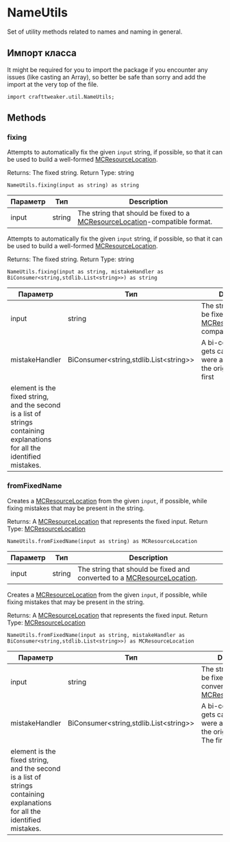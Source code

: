 # NameUtils

Set of utility methods related to names and naming in general.

## Импорт класса

It might be required for you to import the package if you encounter any issues (like casting an Array), so better be safe than sorry and add the import at the very top of the file.
```zenscript
import crafttweaker.util.NameUtils;
```


## Methods

### fixing

Attempts to automatically fix the given <code>input</code> string, if possible, so that it can be used to build a well-formed [MCResourceLocation](/vanilla/api/util/MCResourceLocation).

Returns: The fixed string. Return Type: string

```zenscript
NameUtils.fixing(input as string) as string
```

| Параметр | Тип    | Description                                                                                                        |
| -------- | ------ | ------------------------------------------------------------------------------------------------------------------ |
| input    | string | The string that should be fixed to a [MCResourceLocation](/vanilla/api/util/MCResourceLocation)-compatible format. |


Attempts to automatically fix the given <code>input</code> string, if possible, so that it can be used to build a well-formed [MCResourceLocation](/vanilla/api/util/MCResourceLocation).

Returns: The fixed string. Return Type: string

```zenscript
NameUtils.fixing(input as string, mistakeHandler as BiConsumer<string,stdlib.List<string>>) as string
```

| Параметр       | Тип                                                                        | Description                                                                                                        |
| -------------- | -------------------------------------------------------------------------- | ------------------------------------------------------------------------------------------------------------------ |
| input          | string                                                                     | The string that should be fixed to a [MCResourceLocation](/vanilla/api/util/MCResourceLocation)-compatible format. |
| mistakeHandler | BiConsumer&lt;string,stdlib.List&lt;string&gt;&gt; | A bi-consumer that gets called if there were any mistakes in the original string. The first                        |
 element is the fixed string, and the second is a list of strings containing explanations for all the identified mistakes. |


### fromFixedName

Creates a [MCResourceLocation](/vanilla/api/util/MCResourceLocation) from the given <code>input</code>, if possible, while fixing mistakes that may be present in the string.

Returns: A [MCResourceLocation](/vanilla/api/util/MCResourceLocation) that represents the fixed input. Return Type: [MCResourceLocation](/vanilla/api/util/MCResourceLocation)

```zenscript
NameUtils.fromFixedName(input as string) as MCResourceLocation
```

| Параметр | Тип    | Description                                                                                                    |
| -------- | ------ | -------------------------------------------------------------------------------------------------------------- |
| input    | string | The string that should be fixed and converted to a [MCResourceLocation](/vanilla/api/util/MCResourceLocation). |


Creates a [MCResourceLocation](/vanilla/api/util/MCResourceLocation) from the given <code>input</code>, if possible, while fixing mistakes that may be present in the string.

Returns: A [MCResourceLocation](/vanilla/api/util/MCResourceLocation) that represents the fixed input. Return Type: [MCResourceLocation](/vanilla/api/util/MCResourceLocation)

```zenscript
NameUtils.fromFixedName(input as string, mistakeHandler as BiConsumer<string,stdlib.List<string>>) as MCResourceLocation
```

| Параметр       | Тип                                                                        | Description                                                                                                    |
| -------------- | -------------------------------------------------------------------------- | -------------------------------------------------------------------------------------------------------------- |
| input          | string                                                                     | The string that should be fixed and converted to a [MCResourceLocation](/vanilla/api/util/MCResourceLocation). |
| mistakeHandler | BiConsumer&lt;string,stdlib.List&lt;string&gt;&gt; | A bi-consumer that gets called if there were any mistakes in the original string. The first                    |
 element is the fixed string, and the second is a list of strings containing explanations for all the identified mistakes. |


